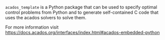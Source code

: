 `acados_template` is a Python package that can be used to specify optimal control problems from Python and to generate self-contained C code that uses the acados solvers to solve them.

For more information visit
https://docs.acados.org/interfaces/index.html#acados-embedded-python